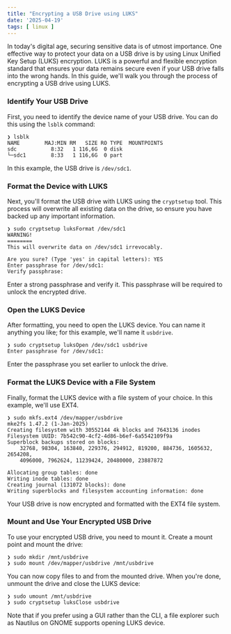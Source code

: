 ```yaml
---
title: "Encrypting a USB Drive using LUKS"
date: '2025-04-19'
tags: [ linux ]
---
```


In today's digital age, securing sensitive data is of utmost importance. One effective way to protect your data on a USB drive is by using Linux Unified Key Setup (LUKS) encryption. LUKS is a powerful and flexible encryption standard that ensures your data remains secure even if your USB drive falls into the wrong hands. In this guide, we'll walk you through the process of encrypting a USB drive using LUKS.

<!-- more -->

### Identify Your USB Drive
First, you need to identify the device name of your USB drive. You can do this using the `lsblk` command:
```shell
❯ lsblk
NAME        MAJ:MIN RM   SIZE RO TYPE  MOUNTPOINTS
sdc           8:32   1 116,6G  0 disk
└─sdc1        8:33   1 116,6G  0 part
```
In this example, the USB drive is `/dev/sdc1`.

### Format the Device with LUKS
Next, you'll format the USB drive with LUKS using the `cryptsetup` tool. This process will overwrite all existing data on the drive, so ensure you have backed up any important information.
```shell
❯ sudo cryptsetup luksFormat /dev/sdc1
WARNING!
========
This will overwrite data on /dev/sdc1 irrevocably.

Are you sure? (Type 'yes' in capital letters): YES
Enter passphrase for /dev/sdc1:
Verify passphrase:
```
Enter a strong passphrase and verify it. This passphrase will be required to unlock the encrypted drive.

### Open the LUKS Device
After formatting, you need to open the LUKS device. You can name it anything you like; for this example, we'll name it `usbdrive`.
```shell
❯ sudo cryptsetup luksOpen /dev/sdc1 usbdrive
Enter passphrase for /dev/sdc1:
```
Enter the passphrase you set earlier to unlock the drive.

### Format the LUKS Device with a File System
Finally, format the LUKS device with a file system of your choice. In this example, we'll use EXT4.
```shell
❯ sudo mkfs.ext4 /dev/mapper/usbdrive
mke2fs 1.47.2 (1-Jan-2025)
Creating filesystem with 30552144 4k blocks and 7643136 inodes
Filesystem UUID: 7b542c90-4cf2-4d86-b6ef-6a5542109f9a
Superblock backups stored on blocks:
	32768, 98304, 163840, 229376, 294912, 819200, 884736, 1605632, 2654208,
	4096000, 7962624, 11239424, 20480000, 23887872

Allocating group tables: done
Writing inode tables: done
Creating journal (131072 blocks): done
Writing superblocks and filesystem accounting information: done
```
Your USB drive is now encrypted and formatted with the EXT4 file system.

### Mount and Use Your Encrypted USB Drive
To use your encrypted USB drive, you need to mount it. Create a mount point and mount the drive:
```shell
❯ sudo mkdir /mnt/usbdrive
❯ sudo mount /dev/mapper/usbdrive /mnt/usbdrive
```

You can now copy files to and from the mounted drive. When you're done, unmount the drive and close the LUKS device:
```shell
❯ sudo umount /mnt/usbdrive
❯ sudo cryptsetup luksClose usbdrive
```

Note that if you prefer using a GUI rather than the CLI, a file explorer such as Nautilus on GNOME supports opening LUKS device.
